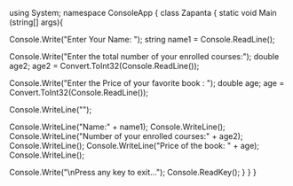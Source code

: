 using System;
namespace ConsoleApp
{
class Zapanta {
static void Main (string[] args){

Console.Write("Enter Your Name: ");
string name1 = Console.ReadLine();

Console.Write("Enter the total number of your enrolled courses:");
double age2;
age2 = Convert.ToInt32(Console.ReadLine());

Console.Write("Enter the Price of your favorite book : ");
double age;
age = Convert.ToInt32(Console.ReadLine());

Console.WriteLine("");

Console.WriteLine("Name:" + name1);
Console.WriteLine();
Console.WriteLine("Number of your enrolled courses:" + age2);
Console.WriteLine();
Console.WriteLine("Price of the book: " + age);
Console.WriteLine();

Console.Write("\nPress any key to exit...");
Console.ReadKey();
     }
   }
}

